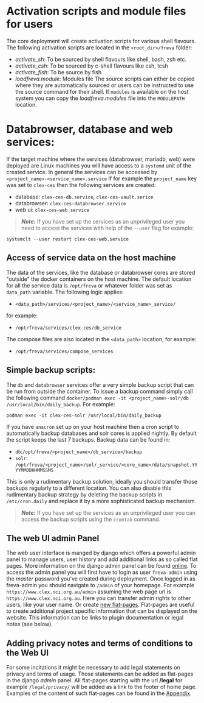 # Activation scripts and module files for users
The core deployment will create activation scripts for various shell flavours.
The following activation scripts are located in the `<root_dir>/freva` folder:
* *activate_sh*: To be sourced by shell flavours like shell, bash, zsh etc.
* *activate_csh*: To be sourced by c-shell flavours like csh, tcsh
* *activate_fish*: To be source by fish
* *loadfreva.module*: Modules file
The source scripts can either be copied where they are automatically sourced
or users can be instructed to use the source command for their shell. If
`modules` is available on the host system you can copy the *loadfreva.modules*
file into the `MODULEPATH` location.


# Databrowser, database and web services:
If the target machine where the services (databrowser, mariadb, web) were deployed
are Linux machines you will have access to a `systemd` unit of the created
service. In general the services can be accessed by
`<project_name>-<service_name>.service` If for example the `project_name`
key was set to `clex-ces` then the following services are created:

- database: `clex-ces-db.service`, `clex-ces-vault.serice`
- databrowser: `clex-ces-databrowser.service`
- web ui: `clex-ces-web.service`

> **_Note:_** If you have set up the services as an unprivileged user you need
to access the services with help of the ``--user`` flag for example:

```console
systemclt --user restart clex-ces-web.service
```

## Access of service data on the host machine
The data of the services, like the database or databrowser cores
are stored "outside" the docker containers on the host machine. The default
location for all the service data is `/opt/freva` or whatever folder was set
as `data_path` variable. The following logic applies:

- `<data_path>/services/<project_name>/<service_name>_service/`

for example:

- `/opt/freva/services/clex-ces/db_service`

The compose files are also located in the `<data_path>` location, for example:

- `/opt/freva/services/compose_services`

## Simple backup scripts:
The `db` and `databrowser` services offer a very simple backup script that can
be run from outside the container. To issue a backup command simply call the
following command `docker/podman exec -it <project_name>-solr/db /usr/local/bin/daily_backup`.
For example:

```
podman exec -it clex-ces-solr /usr/local/bin/daily_backup
```

If you have `anacron` set up on your host machine then a cron script to
automatically backup databases and solr cores is applied nightly.
By default the script keeps the last 7 backups. Backup data can be found in:

- `db`:`/opt/freva/<project_name>/db_service>/backup`
- `solr`: `/opt/freva/<project_name>/solr_service/<core_name>/data/snapshot.YYYYMMDDHHMMSSMS`

This is only a rudimentary backup solution, ideally you should transfer those
backups regularly to a different location. You can also disable this
rudimentary backup strategy by deleting the backup scripts in `/etc/cron.daily`
and replace it by a more sophisticated backup mechanism.


> **_Note:_** If you have set up the services as an unprivileged user you can
access the backup scripts using the `crontab` command.

## The web UI admin Panel

The web user interface is manged by django which offers a powerful admin
panel to manage users, user history and add additional links as so called
flat pages. More information on the django admin panel can be found
[online](https://www.tutorialspoint.com/django/django_admin_interface.htm).
To access the admin panel you will first have to login as user `freva-admin`
using the *master* password you've created during deployment. Once logged in
as freva-admin you should navigate to `/admin` of your homepage. For example
`https://www.clex.nci.org.au/admin` assuming the web page url is
`https://www.clex.nci.org.au`. Here you can transfer admin rights to other
users, like your user name. Or create
[new flat-pages](https://docs.djangoproject.com/en/4.0/ref/contrib/flatpages/).
Flat-pages are useful to create additional project specific information that
can be displayed on the website. This information can be links to plugin
documentation or legal notes (see below).


## Adding privacy notes and terms of conditions to the Web UI
For some incitations it might be necessary to add legal statements on privacy
and terms of usage. Those statements can be added as flat-pages in the django
*admin* panel. All flat-pages starting with the url **/legal** for example
`/legal/privacy/` will be added as a link to the footer of home page. Examples
of the content of such flat-pages can be found in the [Appendix](LegalNotes).
